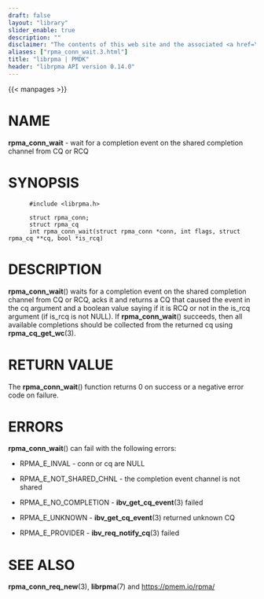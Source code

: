 ```yaml
---
draft: false
layout: "library"
slider_enable: true
description: ""
disclaimer: "The contents of this web site and the associated <a href=\"https://github.com/pmem\">GitHub repositories</a> are BSD-licensed open source."
aliases: ["rpma_conn_wait.3.html"]
title: "librpma | PMDK"
header: "librpma API version 0.14.0"
---
```

{{< manpages >}}

[comment]: <> (SPDX-License-Identifier: BSD-3-Clause)
[comment]: <> (Copyright 2020-2022, Intel Corporation)

NAME
====

**rpma\_conn\_wait** - wait for a completion event on the shared
completion channel from CQ or RCQ

SYNOPSIS
========

          #include <librpma.h>

          struct rpma_conn;
          struct rpma_cq
          int rpma_conn_wait(struct rpma_conn *conn, int flags, struct rpma_cq **cq, bool *is_rcq)

DESCRIPTION
===========

**rpma\_conn\_wait**() waits for a completion event on the shared
completion channel from CQ or RCQ, acks it and returns a CQ that caused
the event in the cq argument and a boolean value saying if it is RCQ or
not in the is\_rcq argument (if is\_rcq is not NULL). If
**rpma\_conn\_wait**() succeeds, then all available completions should
be collected from the returned cq using **rpma\_cq\_get\_wc**(3).

RETURN VALUE
============

The **rpma\_conn\_wait**() function returns 0 on success or a negative
error code on failure.

ERRORS
======

**rpma\_conn\_wait**() can fail with the following errors:

-   RPMA\_E\_INVAL - conn or cq are NULL

-   RPMA\_E\_NOT\_SHARED\_CHNL - the completion event channel is not
    shared

-   RPMA\_E\_NO\_COMPLETION - **ibv\_get\_cq\_event**(3) failed

-   RPMA\_E\_UNKNOWN - **ibv\_get\_cq\_event**(3) returned unknown CQ

-   RPMA\_E\_PROVIDER - **ibv\_req\_notify\_cq**(3) failed

SEE ALSO
========

**rpma\_conn\_req\_new**(3), **librpma**(7) and https://pmem.io/rpma/
